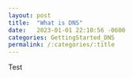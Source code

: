 ```yaml
---
layout: post
title:  "What is DNS"
date:   2023-01-01 22:10:56 -0600
categories: GettingStarted_DNS
permalink: /:categories/:title
---
```


Test